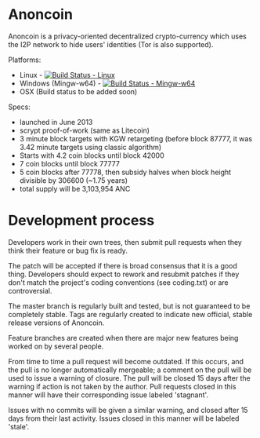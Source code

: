 Anoncoin
====================

Anoncoin is a privacy-oriented decentralized crypto-currency which uses the I2P network to hide users' identities (Tor is also supported).

Platforms:
- Linux - [![Build Status - Linux](https://jenkins.nordcloud.no/buildStatus/icon?job=Anoncoin-Linux)](https://jenkins.nordcloud.no/job/Anoncoin-Linux/)
- Windows (Mingw-w64) - [![Build Status - Mingw-w64](https://jenkins.nordcloud.no/buildStatus/icon?job=Anoncoin-Mingw-w64)](https://jenkins.nordcloud.no/job/Anoncoin-Mingw-w64/)
- OSX (Build status to be added soon)

Specs:
 - launched in June 2013
 - scrypt proof-of-work (same as Litecoin)
 - 3 minute block targets with KGW retargeting (before block 87777, it was 3.42 minute targets using classic algorithm)
 - Starts with 4.2 coin blocks until block 42000
 - 7 coin blocks until block 77777
 - 5 coin blocks after 77778, then subsidy halves when block height divisible by 306600 (~1.75 years)
 - total supply will be 3,103,954 ANC

Development process
===================

Developers work in their own trees, then submit pull requests when
they think their feature or bug fix is ready.

The patch will be accepted if there is broad consensus that it is a
good thing.  Developers should expect to rework and resubmit patches
if they don't match the project's coding conventions (see coding.txt)
or are controversial.

The master branch is regularly built and tested, but is not guaranteed
to be completely stable. Tags are regularly created to indicate new
official, stable release versions of Anoncoin.

Feature branches are created when there are major new features being
worked on by several people.

From time to time a pull request will become outdated. If this occurs, and
the pull is no longer automatically mergeable; a comment on the pull will
be used to issue a warning of closure. The pull will be closed 15 days
after the warning if action is not taken by the author. Pull requests closed
in this manner will have their corresponding issue labeled 'stagnant'.

Issues with no commits will be given a similar warning, and closed after
15 days from their last activity. Issues closed in this manner will be
labeled 'stale'.

